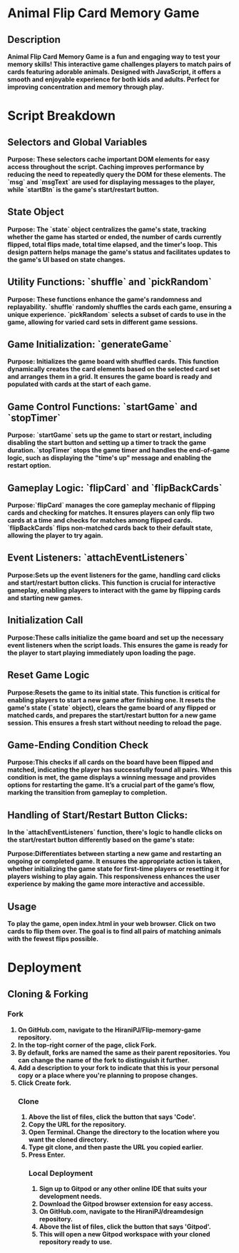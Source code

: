 <h1><b>Animal Flip Card Memory Game</h1>
<h2>Description</h2>
<p>Animal Flip Card Memory Game is a fun and engaging way to test your memory skills! This interactive game challenges players to match pairs of cards featuring adorable animals. Designed with JavaScript, it offers a smooth and enjoyable experience for both kids and adults. Perfect for improving concentration and memory through play.</p>

<h1>Script Breakdown</h1>
<h2>Selectors and Global Variables</h2>

<p><b>Purpose:</b> These selectors cache important DOM elements for easy access throughout the script. Caching improves performance by reducing the need to repeatedly query the DOM for these elements. The `msg` and `msgText` are used for displaying messages to the player, while `startBtn` is the game's start/restart button.</p>

<h2>State Object</h2>

<p><b>Purpose:</b> The `state` object centralizes the game's state, tracking whether the game has started or ended, the number of cards currently flipped, total flips made, total time elapsed, and the timer's loop. This design pattern helps manage the game's status and facilitates updates to the game's UI based on state changes.</p>

<h2>Utility Functions: `shuffle` and `pickRandom`</h2>

<p><b>Purpose:</b> These functions enhance the game's randomness and replayability. `shuffle` randomly shuffles the cards each game, ensuring a unique experience. `pickRandom` selects a subset of cards to use in the game, allowing for varied card sets in different game sessions.</p>

<h2>Game Initialization: `generateGame`</h2>

<p><b>Purpose:</b> Initializes the game board with shuffled cards. This function dynamically creates the card elements based on the selected card set and arranges them in a grid. It ensures the game board is ready and populated with cards at the start of each game.</p>

<h2>Game Control Functions: `startGame` and `stopTimer`</h2>

<p><b>Purpose:</b> `startGame` sets up the game to start or restart, including disabling the start button and setting up a timer to track the game duration. `stopTimer` stops the game timer and handles the end-of-game logic, such as displaying the "time's up" message and enabling the restart option.</p>

<h2>Gameplay Logic: `flipCard` and `flipBackCards`</h2>

<p><b>Purpose:</b>`flipCard` manages the core gameplay mechanic of flipping cards and checking for matches. It ensures players can only flip two cards at a time and checks for matches among flipped cards. `flipBackCards` flips non-matched cards back to their default state, allowing the player to try again.</p>

<h2>Event Listeners: `attachEventListeners`</h2>

<p><b>Purpose:</b>Sets up the event listeners for the game, handling card clicks and start/restart button clicks. This function is crucial for interactive gameplay, enabling players to interact with the game by flipping cards and starting new games.</p>

<h2>Initialization Call</h2>

<p><b>Purpose:</b>These calls initialize the game board and set up the necessary event listeners when the script loads. This ensures the game is ready for the player to start playing immediately upon loading the page.</p>

<h2>Reset Game Logic</h2>

<p><b>Purpose:</b>Resets the game to its initial state. This function is critical for enabling players to start a new game after finishing one. It resets the game's state (`state` object), clears the game board of any flipped or matched cards, and prepares the start/restart button for a new game session. This ensures a fresh start without needing to reload the page.</p>

<h2>Game-Ending Condition Check</h2>

<p><b>Purpose:</b>This checks if all cards on the board have been flipped and matched, indicating the player has successfully found all pairs. When this condition is met, the game displays a winning message and provides options for restarting the game. It’s a crucial part of the game’s flow, marking the transition from gameplay to completion.</p>

<h2>Handling of Start/Restart Button Clicks:</h2>
<p>In the `attachEventListeners` function, there's logic to handle clicks on the start/restart button differently based on the game's state:</p>

<p><b>Purpose:</b>Differentiates between starting a new game and restarting an ongoing or completed game. It ensures the appropriate action is taken, whether initializing the game state for first-time players or resetting it for players wishing to play again. This responsiveness enhances the user experience by making the game more interactive and accessible.</p>





<h2>Usage</h2>
<p>To play the game, open index.html in your web browser. Click on two cards to flip them over. The goal is to find all pairs of matching animals with the fewest flips possible.</p>

<h2> <h2></h2> <h2></h2> <h2></h2>
<h3></h3>
<h3></h3>
<h3></h3>



<p></p>
<p></p>
<h1>Deployment</h1>
<h2>Cloning & Forking</h2>
<h3>Fork</h3>
<ol type="1.">
<li>On GitHub.com, navigate to the HiraniPJ/Flip-memory-game repository.</li>
<li>In the top-right corner of the page, click Fork.</li>
<li>By default, forks are named the same as their parent repositories. You can change the name of the fork to distinguish it further.</li>
<li>Add a description to your fork to indicate that this is your personal copy or a place where you're planning to propose changes.</li>
<li>Click Create fork.</li>
<h3>Clone</h3>
<ol type="1.">
<li>Above the list of files, click the button that says 'Code'.</li>
<li>Copy the URL for the repository.</li>
<li>Open Terminal. Change the directory to the location where you want the cloned directory.</li>
<li>Type git clone, and then paste the URL you copied earlier.</li>
<li>Press Enter.</li>
<h3>Local Deployment</h3>
<ol type="1.">
<li>Sign up to Gitpod or any other online IDE that suits your development needs.</li>
<li>Download the Gitpod browser extension for easy access.</li>
<li>On GitHub.com, navigate to the HiraniPJ/dreamdesign repository.</li>
<li>Above the list of files, click the button that says 'Gitpod'.</li>
<li>This will open a new Gitpod workspace with your cloned repository ready to use.</li>